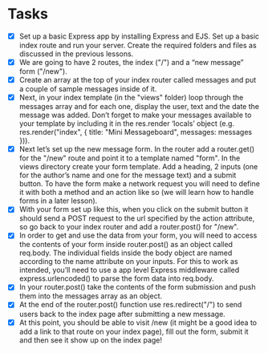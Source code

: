 # Tasks

- [x] Set up a basic Express app by installing Express and EJS. Set up a basic index route and run your server. Create the required folders and files as discussed in the previous lessons.
- [x] We are going to have 2 routes, the index ("/") and a “new message” form ("/new").
- [x] Create an array at the top of your index router called messages and put a couple of sample messages inside of it.
- [x] Next, in your index template (in the "views" folder) loop through the messages array and for each one, display the user, text and the date the message was added. Don’t forget to make your messages available to your template by including it in the res.render ‘locals’ object (e.g. res.render("index", { title: "Mini Messageboard", messages: messages })).
- [x] Next let’s set up the new message form. In the router add a router.get() for the "/new" route and point it to a template named "form". In the views directory create your form template. Add a heading, 2 inputs (one for the author’s name and one for the message text) and a submit button. To have the form make a network request you will need to define it with both a method and an action like so (we will learn how to handle forms in a later lesson).
- [x] With your form set up like this, when you click on the submit button it should send a POST request to the url specified by the action attribute, so go back to your index router and add a router.post() for "/new".
- [x] In order to get and use the data from your form, you will need to access the contents of your form inside router.post() as an object called req.body. The individual fields inside the body object are named according to the name attribute on your inputs. For this to work as intended, you’ll need to use a app level Express middleware called express.urlencoded() to parse the form data into req.body.
- [x] In your router.post() take the contents of the form submission and push them into the messages array as an object.
- [x] At the end of the router.post() function use res.redirect("/") to send users back to the index page after submitting a new message.
- [x] At this point, you should be able to visit /new (it might be a good idea to add a link to that route on your index page), fill out the form, submit it and then see it show up on the index page!
